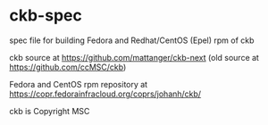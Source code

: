 # ckb-spec
spec file for building Fedora and Redhat/CentOS (Epel) rpm of ckb

ckb source at https://github.com/mattanger/ckb-next
(old source at https://github.com/ccMSC/ckb)

Fedora and CentOS rpm repository at https://copr.fedorainfracloud.org/coprs/johanh/ckb/

ckb is Copyright MSC
